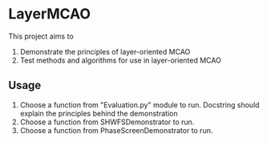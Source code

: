 # LayerMCAO
This project aims to

1. Demonstrate the principles of layer-oriented MCAO 
2. Test methods and algorithms for use in layer-oriented MCAO

## Usage
1. Choose a function from "Evaluation.py" module to run. Docstring should explain the principles behind the demonstration
2. Choose a function from SHWFSDemonstrator to run. 
2. Choose a function from PhaseScreenDemonstrator to run. 


